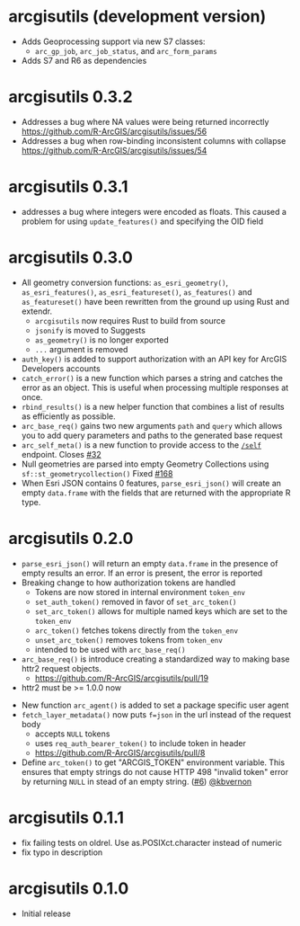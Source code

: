 # arcgisutils (development version)

- Adds Geoprocessing support via new S7 classes:
  - `arc_gp_job`, `arc_job_status`, and `arc_form_params`
- Adds S7 and R6 as dependencies

# arcgisutils 0.3.2

- Addresses a bug where NA values were being returned incorrectly <https://github.com/R-ArcGIS/arcgisutils/issues/56>
- Addresses a bug when row-binding inconsistent columns with collapse <https://github.com/R-ArcGIS/arcgisutils/issues/54>

# arcgisutils 0.3.1

- addresses a bug where integers were encoded as floats. This caused a problem for using `update_features()` and specifying the OID field

# arcgisutils 0.3.0

- All geometry conversion functions: `as_esri_geometry()`, `as_esri_features()`, `as_esri_featureset()`, `as_features()` and `as_featureset()` have been rewritten from the ground up using Rust and extendr. 
  - `arcgisutils` now requires Rust to build from source
  - `jsonify` is moved to Suggests
  - `as_geometry()` is no longer exported
  - `...` argument is removed
- `auth_key()` is added to support authorization with an API key for ArcGIS Developers accounts
- `catch_error()` is a new function which parses a string and catches the error as an object. This is useful when processing multiple responses at once. 
- `rbind_results()` is a new helper function that combines a list of results as efficiently as possible.
- `arc_base_req()` gains two new arguments `path` and `query` which allows you to add query parameters and paths to the generated base request
- `arc_self_meta()` is a new function to provide access to the [`/self`](https://developers.arcgis.com/rest/users-groups-and-items/portal-self.htm) endpoint. Closes [#32](https://github.com/R-ArcGIS/arcgisutils/issues/32)
- Null geometries are parsed into empty Geometry Collections using `sf::st_geometrycollection()` Fixed [#168](https://github.com/R-ArcGIS/arcgislayers/issues/168)
- When Esri JSON contains 0 features, `parse_esri_json()` will create an empty `data.frame` with the fields that are returned with the appropriate R type.


# arcgisutils 0.2.0

- `parse_esri_json()` will return an empty `data.frame` in the presence of empty results an error. If an error is present, the error is reported
- Breaking change to how authorization tokens are handled
  - Tokens are now stored in internal environment `token_env`
  - `set_auth_token()` removed in favor of `set_arc_token()` 
  - `set_arc_token()` allows for multiple named keys which are set to the `token_env`
  - `arc_token()` fetches tokens directly from the `token_env` 
  - `unset_arc_token()` removes tokens from `token_env`
  - intended to be used with `arc_base_req()` 
- `arc_base_req()` is introduce creating a standardized way to making base httr2 request objects. 
  - <https://github.com/R-ArcGIS/arcgisutils/pull/19>
- httr2 must be >= 1.0.0 now
* New function `arc_agent()` is added to set a package specific user agent 
* `fetch_layer_metadata()` now puts `f=json` in the url instead of the request body
  - accepts `NULL` tokens 
  - uses `req_auth_bearer_token()` to include token in header
  - <https://github.com/R-ArcGIS/arcgisutils/pull/8>
* Define `arc_token()` to get "ARCGIS_TOKEN" environment variable. This ensures that empty strings do not cause HTTP 498 "invalid token" error by returning `NULL` in stead of an empty string. ([#6](https://github.com/R-ArcGIS/arcgisutils/pull/6)) [@kbvernon](https://github.com/kbvernon)

# arcgisutils 0.1.1

* fix failing tests on oldrel. Use as.POSIXct.character instead of numeric
* fix typo in description 

# arcgisutils 0.1.0

* Initial release
